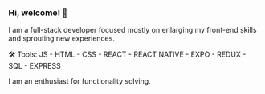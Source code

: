 ### Hi, welcome! 👋

I am a full-stack developer focused mostly on enlarging my front-end skills and sprouting new experiences.

🛠️ Tools:
  JS - HTML - CSS  - REACT - REACT NATIVE - EXPO - REDUX - SQL - EXPRESS
  
  I am an enthusiast for functionality solving.
  

<!--
**AdrianDante/AdrianDante** is a ✨ _special_ ✨ repository because its `README.md` (this file) appears on your GitHub profile.

Here are some ideas to get you started:

- 🔭 I’m currently working on ...
- 🌱 I’m currently learning ...
- 👯 I’m looking to collaborate on ...
- 🤔 I’m looking for help with ...
- 💬 Ask me about ...
- 📫 How to reach me: ...
- 😄 Pronouns: ...
- ⚡ Fun fact: ...
-->
